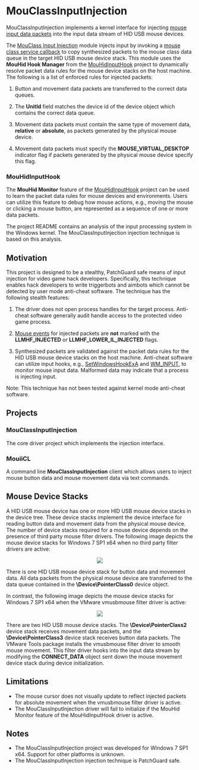 # MouClassInputInjection

MouClassInputInjection implements a kernel interface for injecting [mouse input data packets](https://docs.microsoft.com/en-us/windows/win32/api/ntddmou/ns-ntddmou-mouse_input_data "MOUSE_INPUT_DATA structure") into the input data stream of HID USB mouse devices.

The [MouClass Input Injection](./MouClassInputInjection/mouclass_input_injection.cpp) module injects input by invoking a [mouse class service callback](https://docs.microsoft.com/en-us/previous-versions/ff542394(v%3Dvs.85) "MouseClassServiceCallback routine") to copy synthesized packets to the mouse class data queue in the target HID USB mouse device stack. This module uses the **MouHid Hook Manager** from the [MouHidInputHook](https://github.com/changeofpace/MouHidInputHook) project to dynamically resolve packet data rules for the mouse device stacks on the host machine. The following is a list of enforced rules for injected packets:

1. Button and movement data packets are transferred to the correct data queues.

2. The **UnitId** field matches the device id of the device object which contains the correct data queue.

3. Movement data packets must contain the same type of movement data, **relative** or **absolute**, as packets generated by the physical mouse device.

4. Movement data packets must specify the **MOUSE_VIRTUAL_DESKTOP** indicator flag if packets generated by the physical mouse device specify this flag.

### MouHidInputHook

The **MouHid Monitor** feature of the [MouHidInputHook](https://github.com/changeofpace/MouHidInputHook) project can be used to learn the packet data rules for mouse devices and environments. Users can utilize this feature to debug how mouse actions, e.g., moving the mouse or clicking a mouse button, are represented as a sequence of one or more data packets.

The project README contains an analysis of the input processing system in the Windows kernel. The MouClassInputInjection injection technique is based on this analysis.

## Motivation

This project is designed to be a stealthy, PatchGuard safe means of input injection for video game hack developers. Specifically, this technique enables hack developers to write triggerbots and aimbots which cannot be detected by user mode anti-cheat software. The technique has the following stealth features:

1. The driver does not open process handles for the target process. Anti-cheat software generally audit handle access to the protected video game process.

2. [Mouse events](https://docs.microsoft.com/en-us/windows/desktop/api/winuser/ns-winuser-tagmsllhookstruct "MSLLHOOKSTRUCT structure") for injected packets are __not__ marked with the **LLMHF_INJECTED** or **LLMHF_LOWER_IL_INJECTED** flags.

3. Synthesized packets are validated against the packet data rules for the HID USB mouse device stacks on the host machine. Anti-cheat software can utilize input hooks, e.g., [SetWindowsHookExA](https://docs.microsoft.com/en-us/windows/win32/api/winuser/nf-winuser-setwindowshookexa "SetWindowsHookExA function") and [WM_INPUT](https://docs.microsoft.com/en-us/windows/win32/inputdev/wm-input "WM_INPUT message"), to monitor mouse input data. Malformed data may indicate that a process is injecting input.

Note: This technique has not been tested against kernel mode anti-cheat software.

## Projects

### MouClassInputInjection

The core driver project which implements the injection interface.

### MouiiCL

A command line **MouClassInputInjection** client which allows users to inject mouse button data and mouse movement data via text commands.

## Mouse Device Stacks

A HID USB mouse device has one or more HID USB mouse device stacks in the device tree. These device stacks implement the device interface for reading button data and movement data from the physical mouse device. The number of device stacks required for a mouse device depends on the presence of third party mouse filter drivers. The following image depicts the mouse device stacks for Windows 7 SP1 x64 when no third party filter drivers are active:

<p align="center">
    <img src="Image/mouse_device_stacks_no_filters.png" />
</p>

There is one HID USB mouse device stack for button data and movement data. All data packets from the physical mouse device are transferred to the data queue contained in the **\Device\PointerClass0** device object.

In contrast, the following image depicts the mouse device stacks for Windows 7 SP1 x64 when the VMware vmusbmouse filter driver is active:

<p align="center">
    <img src="Image/mouse_device_stacks_vmusbmouse_filter.png" />
</p>

There are two HID USB mouse device stacks. The **\Device\PointerClass2** device stack receives movement data packets, and the **\Device\PointerClass3** device stack receives button data packets. The VMware Tools package installs the vmusbmouse filter driver to smooth mouse movement. This filter driver hooks into the input data stream by modifying the **CONNECT_DATA** object sent down the mouse movement device stack during device initialization.

## Limitations

* The mouse cursor does not visually update to reflect injected packets for absolute movement when the vmusbmouse filter driver is active.
* The MouClassInputInjection driver will fail to initialize if the MouHid Monitor feature of the MouHidInputHook driver is active.

## Notes

* The MouClassInputInjection project was developed for Windows 7 SP1 x64. Support for other platforms is unknown.
* The MouClassInputInjection injection technique is PatchGuard safe.
